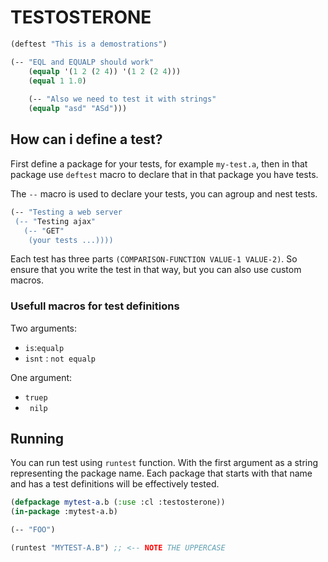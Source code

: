 # TESTOSTERONE

```lisp
(deftest "This is a demostrations")

(-- "EQL and EQUALP should work"
    (equalp '(1 2 (2 4)) '(1 2 (2 4)))
    (equal 1 1.0)
    
    (-- "Also we need to test it with strings"
	(equalp "asd" "ASd")))
```

## How can i define a test?

First define a package for your tests, for example ``my-test.a``, then in that package use ``deftest`` macro to declare that in that package you have tests.

The ``--`` macro is used to declare your tests, you can agroup and nest tests.

```lisp
(-- "Testing a web server
 (-- "Testing ajax"
   (-- "GET"
    (your tests ...))))
```

Each test has three parts ``(COMPARISON-FUNCTION VALUE-1 VALUE-2)``. So ensure that you write the test in that way, but you can also use custom macros.


### Usefull macros for test definitions

Two arguments:

* ``is``:``equalp``
* ``isnt`` : ``not equalp``

One argument:

* ``truep`` 
* `` nilp`` 

## Running 
You can run test using ``runtest`` function. With the first argument as a string representing the package name. Each package that starts with that name and has a test definitions will be effectively tested.

```lisp
(defpackage mytest-a.b (:use :cl :testosterone))
(in-package :mytest-a.b)

(-- "FOO")

(runtest "MYTEST-A.B") ;; <-- NOTE THE UPPERCASE
```
